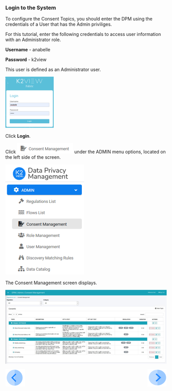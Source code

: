 ### Login to the System

To configure the Consent Topics, you should enter the DPM using the credentials of a User that has the Admin priviliges. 

For this tutorial, enter the following credentials to access user information with an Administrator role.

**Username** - anabelle

**Password** - k2view

This user is defined as an Administrator user. 

<img src="../images/anabelle_login.png" width="30%" height="30%">


Click **Login**. 

Click ![image](../images/ICON_ConsentManagement.png)  under the ADMIN menu options, located on the left side of the screen. 

![image](../images/08_Consent_LeftPanel.png)

The Consent Management screen displays.

![image](../images/08_21_Consent_AdminConsent_Main.jpg)



[![Previous](../images/Previous.png)]( 03_01_Admin_Consent_Tutorial.md)[<img align="right" width="60" height="54" src="../images/Next.png">](03_03_Admin_Create_New_Consent.md)
